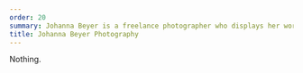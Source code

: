 ```yaml
---
order: 20
summary: Johanna Beyer is a freelance photographer who displays her work in <a href="http://johannabeyer.com/" title="Photography portfolio of Johanna Beyer">her portfolio</a>.
title: Johanna Beyer Photography
---
```


Nothing.
